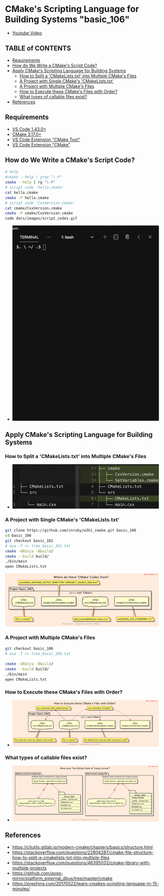 <h1>CMake's Scripting Language for Building Systems "basic_106"</h1>



* [Youtube Video](https://youtu.be/frS4Zc4zhMU)



<h2>TABLE of CONTENTS</h2>

- [Requirements](#requirements)
- [How do We Write a CMake's Script Code?](#how-do-we-write-a-cmakes-script-code)
- [Apply CMake's Scripting Language for Building Systems](#apply-cmakes-scripting-language-for-building-systems)
  - [How to Split a 'CMakeLists.txt' into Multiple CMake's Files](#how-to-split-a-cmakeliststxt-into-multiple-cmakes-files)
  - [A Project with Single CMake's 'CMakeLists.txt'](#a-project-with-single-cmakes-cmakeliststxt)
  - [A Project with Multiple CMake's Files](#a-project-with-multiple-cmakes-files)
  - [How to Execute these CMake's Files with Order?](#how-to-execute-these-cmakes-files-with-order)
  - [What types of callable files exist?](#what-types-of-callable-files-exist)
- [References](#references)



## Requirements
- [VS Code 1.43.0+](https://code.visualstudio.com/)
- [CMake 3.17.0+](https://cmake.org/)
- [VS Code Extension "CMake Tool"](https://marketplace.visualstudio.com/items?itemName=ms-vscode.cmake-tools) 
- [VS Code Extension "CMake"](https://marketplace.visualstudio.com/items?itemName=twxs.cmake)



## How do We Write a CMake's Script Code?
```bash
# help
#cmake --help | grep "\-P"
cmake --help | rg "\-P"
# script code 'hello.cmake'
cat hello.cmake
cmake -P hello.cmake
# script code 'CxxVersion.cmake'
cat cmake/CxxVersion.cmake
cmake -P cmake/CxxVersion.cmake
code docs/images/script_codes.gif
```



- ![image](docs/images/script_codes.gif)



## Apply CMake's Scripting Language for Building Systems



### How to Split a 'CMakeLists.txt' into Multiple CMake's Files
- ![image](docs/images/split_codes.png)



### A Project with Single CMake's 'CMakeLists.txt'
```bash
git clone https://github.com/cnruby/w3h1_cmake.git basic_106
cd basic_106
git checkout basic_101
# exa -T >> tree_basic_101.txt
cmake -GNinja -Bbuild/
cmake --build build/
./bin/main
open CMakeLists.txt
```



![image](uml/where/where.png)



### A Project with Multiple CMake's Files
```bash
git checkout basic_106
# exa -T >> tree_basic_106.txt

cmake -GNinja -Bbuild/
cmake --build build/
./bin/main
open CMakeLists.txt
```



### How to Execute these CMake's Files with Order?
- ![image](uml/how/how.png)



### What types of callable files exist?
- ![image](uml/what/what.png)



## References
- https://cliutils.gitlab.io/modern-cmake/chapters/basics/structure.html
- https://stackoverflow.com/questions/22804287/cmake-file-structure-how-to-split-a-cmakelists-txt-into-multiple-files
- https://stackoverflow.com/questions/46395032/cmake-library-with-multiple-projects
- https://github.com/aosp-mirror/platform_external_dbus/tree/master/cmake
- https://preshing.com/20170522/learn-cmakes-scripting-language-in-15-minutes/
